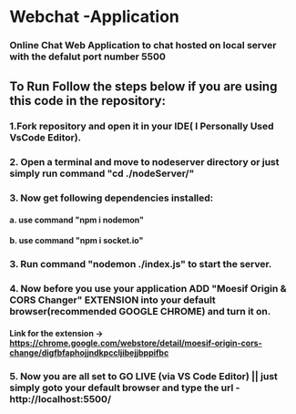 # Webchat -Application

### Online Chat Web Application to chat hosted on local server with the defalut port number 5500

## To Run Follow the steps below if you are using this code in the repository:

### 1.Fork repository and open it in your IDE( I Personally Used VsCode Editor).
### 2. Open a terminal and move to nodeserver directory or just simply run command "cd ./nodeServer/" 
### 3. Now get following dependencies installed:
 ####    a. use command "npm i nodemon"
 ####    b. use command "npm i socket.io" 
### 3. Run command "nodemon ./index.js" to start the server.
### 4. Now before you use your application ADD "Moesif Origin & CORS Changer" EXTENSION into your default browser(recommended GOOGLE CHROME) and turn it on. 
#### Link for the extension -> https://chrome.google.com/webstore/detail/moesif-origin-cors-change/digfbfaphojjndkpccljibejjbppifbc 
### 5. Now you are all set to GO LIVE (via VS Code Editor) || just simply goto your default browser and type the url - http://localhost:5500/ 
